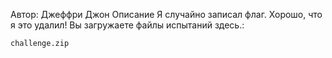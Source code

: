 Автор: Джеффри Джон
Описание
Я случайно записал флаг. Хорошо, что я это удалил! Вы загружаете файлы испытаний здесь.:

    challenge.zip

